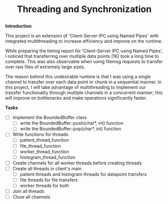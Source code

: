 # <p align="center">Threading and Synchronization<p>

**Introduction**

This project is an extension of 'Client-Server IPC using Named Pipes' with integrated multithreading to increase efficiency and improve on the runtime.

While preparing the timing report for 'Client-Server IPC using Named Pipes', I noticed that transferring over multiple data points (1K) took a long time to complete. This was also observable when using filemsg requests to transfer over raw files of extremely large sizes.

The reason behind this undesirable runtime is that I was using a single channel to transfer over each data point or chunk in a sequential manner. In this project, I will take advantage of multithreading to implement our transfer functionality through multiple channels in a concurrent manner; this will improve on bottlenecks and make operations significantly faster.

**Tasks**

- [ ] Implement the BoundedBuffer class
  - [ ] write the BoundedBuffer::push(char*, int) function
  - [ ] write the BoundedBuffer::pop(char*, int) function
- [ ] Write functions for threads
  - [ ] patient_thread_function
  - [ ] file_thread_function
  - [ ] worker_thread_function
  - [ ] histogram_thread_function
- [ ] Create channels for all worker threads before creating threads
- [ ] Create all threads in client's main
  - [ ] patient threads and histogram threads for datapoint transfers
  - [ ] file threads for file transfers
  - [ ] worker threads for both
- [ ] Join all threads
- [ ] Close all channels

